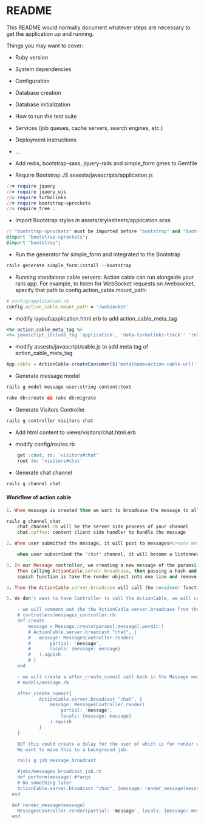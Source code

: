 # README

This README would normally document whatever steps are necessary to get the
application up and running.

Things you may want to cover:

* Ruby version

* System dependencies

* Configuration

* Database creation

* Database initialization

* How to run the test suite

* Services (job queues, cache servers, search engines, etc.)

* Deployment instructions

* ...

* Add redis, bootstrap-sass, jquery-rails and simple_form gmes to Gemfile

* Require Bootstrap JS assests/javascripts/application.js

```ruby
//= require jquery
//= require jquery_ujs
//= require turbolinks
//= require bootstrap-sprockets
//= require_tree .
```

* Import Bootstrap styles in assets/stylesheets/application.scss
```ruby
// "bootstrap-sprockets" must be imported before "bootstrap" and "bootstrap/variables"
@import "bootstrap-sprockets";
@import "bootstrap";	
```

* Run the generator for simple_form and integrated to the Bootstrap
```html
rails generate simple_form:install --bootstrap
```

* Running standalone cable servers: Action cable can run alongside your rails app. For example, to listen for WebSocket requests on /websocket, specify that path to config.action_cable.mount_path:

```ruby
# config/application.rb
config.action_cable.mount_path = '/websocket'
```

* modify layout\application.html.erb to add action_cable_meta_tag

```ruby
<%= action_cable_meta_tag %>
<%= javascript_include_tag 'application', 'data-turbolinks-track': 'reload' %>
```

* modify assests/javascript/cable.js to add meta tag of action_cable_meta_tag

```javascript
App.cable = ActionCable.createConsumer($('meta[name=action-cable-url]').attr('content'));
```

* Generate message model

```html
rails g model message user:string content:text

rake db:create && rake db:migrate
```

* Generate Visitors Controller

```html
rails g controller visitors chat
```

* Add html content to views/visitors/chat.html.erb


* modify config/routes.rb

```ruby
	get :chat, to: 'visitors#chat'
	root to: 'visitors#chat'
```

* Generate chat channel

```ruby
rails g channel chat
```


#### Workflow of action cable
```ruby
1. When message is created then we want to broadcase the message to all users

rails g channel chat
	chat_channel.rb will be the server side process of your channel
	chat.coffee: content client side handler to handle the message

2. When user submitted the message, it will post to messages#create method to create the message

	when user subscribed the "chat" channel, it will become a listenner of any kind of publish to that channel, in our case is a new message

3. In our Message controller, we creating a new message of the params[:message].permit!
	Then calling ActionCable.server.broadcase, then passing a hash and calling a render	
	squish function is take the render object into one line and remove spaces.

4. Then the ActionCable.server.broadcase will call the received: function on the client side, this will take data hash we just recieved, then we will prepend to the message.

5. We don't want to have Controller to call the ActionCable, we will create a after_create_commit callback to call the backgroud job to render the message.

	- we will comment out the the ActionCable.server.broadcase from the MessagesController.rb
	# controllers/messages_controller.rb
	def create
		message = Message.create(params[:message].permit!)
		# ActionCable.server.broadcast "chat", {
		# 	message: MessagesController.render(
		# 		partial: 'message',
		# 		locals: {message: message}
		# 	).squish
		# }		
	end

	- we will create a after_create_commit call back in the Message model
	# models/message.rb

	after_create_commit{
			ActionCable.server.broadcast "chat", {
				message: MessagesController.render(
					partial: 'message',
					locals: {message: message}
				).squish
			}	
	}

	BUT this could create a delay for the user of which is for render which is for broadcase.
	We want to move this to a background job.

	rails g job message_broadcast

	#jobs/messages_broadcast_job.rb
	def perform(message) #*args
    # Do something later
    ActionCable.server.broadcast "chat", {message: render_message(message)}
  end

  def render_message(message)
  	MessagesController.render(partial: 'message', locals: {message: message}).squish
  end

```




























